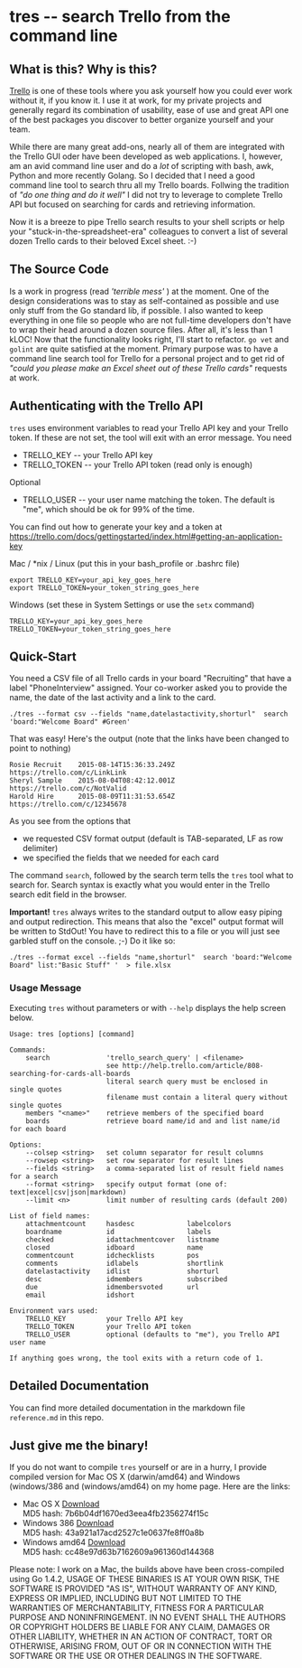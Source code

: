 
# tres -- search Trello from the command line

## What is this? Why is this?

[Trello](http://www.trello.com) is one of these tools where you ask yourself how you could ever work without it, if you know it.
I use it at work, for my private projects and generally regard its combination of usability, ease of use and great API one
of the best packages you discover to better organize yourself and your team.

While there are many great add-ons, nearly all of them are integrated with the Trello GUI oder have been developed as web applications.
I, however, am an avid command line user and do a *lot* of scripting with bash, awk, Python and more recently Golang. So I decided
that I need a good command line tool to search thru all my Trello boards. Follwing the tradition of _"do one thing and do it well"_
I did not try to leverage to complete Trello API but focused on searching for cards and retrieving information.

Now it is a breeze to pipe Trello search results to your shell scripts or help your "stuck-in-the-spreadsheet-era" colleagues
to convert a list of several dozen Trello cards to their beloved Excel sheet. :-)

## The Source Code

Is a work in progress (read _'terrible mess'_ <g>) at the moment. One of the design considerations was to stay as self-contained as possible and use
only stuff from the Go standard lib, if possible. I also wanted to keep everything in one file so people who are not
full-time developers don't have to wrap their head around a dozen source files. After all, it's less than 1 kLOC!
Now that the functionality looks right, I'll start to refactor. `go vet` and `golint` are quite satisfied at the moment.
Primary purpose was to have a command line search tool for Trello for a personal project and to get rid of _"could you please
make an Excel sheet out of these Trello cards"_ requests at work.

## Authenticating with the Trello API

`tres` uses environment variables to read your Trello API key and your Trello token. If these are not set, the tool
will exit with an error message. You need

 * TRELLO_KEY -- your Trello API key
 * TRELLO_TOKEN -- your Trello API token (read only is enough)

Optional

 * TRELLO_USER -- your user name matching the token. The default is "me", which should be ok for 99% of the time.

You can find out how to generate your key and a token at https://trello.com/docs/gettingstarted/index.html#getting-an-application-key

Mac / *nix / Linux (put this in your bash_profile or .bashrc file)

    export TRELLO_KEY=your_api_key_goes_here
    export TRELLO_TOKEN=your_token_string_goes_here

Windows (set these in System Settings or use the `setx` command)

    TRELLO_KEY=your_api_key_goes_here
    TRELLO_TOKEN=your_token_string_goes_here


## Quick-Start

You need a CSV file of all Trello cards in your board "Recruiting" that have a label "PhoneInterview" assigned. Your  co-worker
asked you to provide the name, the date of the last activity and a link to the card.

    ./tres --format csv --fields "name,datelastactivity,shorturl"  search 'board:"Welcome Board" #Green'

That was easy! Here's the output (note that the links have been changed to point to nothing)

    Rosie Recruit    2015-08-14T15:36:33.249Z    https://trello.com/c/LinkLink
    Sheryl Sample    2015-08-04T08:42:12.001Z    https://trello.com/c/NotValid
    Harold Hire      2015-08-09T11:31:53.654Z    https://trello.com/c/12345678

As you see from the options that

 * we requested CSV format output (default is TAB-separated, LF as row delimiter)
 * we specified the fields that we needed for each card

The command `search`, followed by the search term tells the `tres` tool what to search for.
Search syntax is exactly what you would enter in the Trello search edit field in the browser.

**Important!** `tres` always writes to the standard output to allow easy piping and output redirection.
This means that also the "excel" output format will be written to StdOut! You have to redirect this
to a file or you will just see garbled stuff on the console. ;-) Do it like so:

    ./tres --format excel --fields "name,shorturl"  search 'board:"Welcome Board" list:"Basic Stuff" '  > file.xlsx


### Usage Message

Executing `tres` without parameters or with `--help` displays the help screen below.


    Usage: tres [options] [command]

    Commands:
        search              'trello_search_query' | <filename>
                            see http://help.trello.com/article/808-searching-for-cards-all-boards
                            literal search query must be enclosed in single quotes
                            filename must contain a literal query without single quotes
        members "<name>"    retrieve members of the specified board
        boards              retrieve board name/id and and list name/id for each board

    Options:
        --colsep <string>   set column separator for result columns
        --rowsep <string>   set row separator for result lines
        --fields <string>   a comma-separated list of result field names for a search
        --format <string>   specify output format (one of: text|excel|csv|json|markdown)
        --limit <n>         limit number of resulting cards (default 200)

    List of field names:
        attachmentcount     hasdesc             labelcolors
        boardname           id                  labels
        checked             idattachmentcover   listname
        closed              idboard             name
        commentcount        idchecklists        pos
        comments            idlabels            shortlink
        datelastactivity    idlist              shorturl
        desc                idmembers           subscribed
        due                 idmembersvoted      url
        email               idshort

    Environment vars used:
        TRELLO_KEY          your Trello API key
        TRELLO_TOKEN        your Trello API token
        TRELLO_USER         optional (defaults to "me"), you Trello API user name

    If anything goes wrong, the tool exits with a return code of 1.


## Detailed Documentation

You can find more detailed documentation in the markdown file `reference.md` in this repo.

## Just give me the binary!

If you do not want to compile `tres` yourself or are in a hurry,
I provide compiled version for Mac OS X (darwin/amd64) and Windows (windows/386 and (windows/amd64) on my home page.
Here are the links:

 * Mac OS X [Download](http://www.arminhanisch.de/downloads/tres/macosx.zip)<br>
   MD5 hash: 7b6b04df1670ed3eea4fb2356274f15c
 * Windows 386 [Download](http://www.arminhanisch.de/downloads/tres/win32.zip)<br>
   MD5 hash: 43a921a17acd2527c1e0637fe8ff0a8b
 * Windows amd64 [Download](http://www.arminhanisch.de/downloads/tres/win64.zip)<br>
   MD5 hash: cc48e97d63b7162609a961360d144368

Please note: I work on a Mac, the builds above have been cross-compiled using Go 1.4.2,
USAGE OF THESE BINARIES IS AT YOUR OWN RISK, THE SOFTWARE IS PROVIDED "AS IS",
WITHOUT WARRANTY OF ANY KIND, EXPRESS OR IMPLIED, INCLUDING BUT NOT LIMITED TO
THE WARRANTIES OF MERCHANTABILITY, FITNESS FOR A PARTICULAR PURPOSE AND NONINFRINGEMENT.
IN NO EVENT SHALL THE AUTHORS OR COPYRIGHT HOLDERS BE LIABLE FOR ANY CLAIM, DAMAGES
OR OTHER LIABILITY, WHETHER IN AN ACTION OF CONTRACT, TORT OR OTHERWISE, ARISING FROM,
OUT OF OR IN CONNECTION WITH THE SOFTWARE OR THE USE OR OTHER DEALINGS IN THE SOFTWARE.


